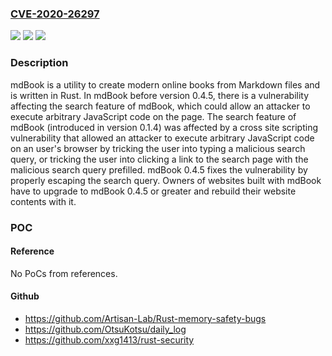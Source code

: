 ### [CVE-2020-26297](https://cve.mitre.org/cgi-bin/cvename.cgi?name=CVE-2020-26297)
![](https://img.shields.io/static/v1?label=Product&message=mdBook&color=blue)
![](https://img.shields.io/static/v1?label=Version&message=n%2Fa&color=blue)
![](https://img.shields.io/static/v1?label=Vulnerability&message=CWE-79%20Cross-site%20Scripting%20(XSS)&color=brighgreen)

### Description

mdBook is a utility to create modern online books from Markdown files and is written in Rust. In mdBook before version 0.4.5, there is a vulnerability affecting the search feature of mdBook, which could allow an attacker to execute arbitrary JavaScript code on the page. The search feature of mdBook (introduced in version 0.1.4) was affected by a cross site scripting vulnerability that allowed an attacker to execute arbitrary JavaScript code on an user's browser by tricking the user into typing a malicious search query, or tricking the user into clicking a link to the search page with the malicious search query prefilled. mdBook 0.4.5 fixes the vulnerability by properly escaping the search query. Owners of websites built with mdBook have to upgrade to mdBook 0.4.5 or greater and rebuild their website contents with it.

### POC

#### Reference
No PoCs from references.

#### Github
- https://github.com/Artisan-Lab/Rust-memory-safety-bugs
- https://github.com/OtsuKotsu/daily_log
- https://github.com/xxg1413/rust-security

